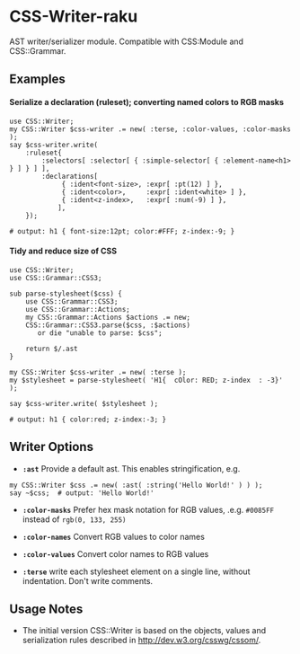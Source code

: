 # CSS-Writer-raku

AST writer/serializer module. Compatible with CSS:Module and CSS::Grammar.

## Examples


#### Serialize a declaration (ruleset); converting named colors to RGB masks 

```
use CSS::Writer;
my CSS::Writer $css-writer .= new( :terse, :color-values, :color-masks );
say $css-writer.write(
    :ruleset{
        :selectors[ :selector[ { :simple-selector[ { :element-name<h1> } ] } ] ],
        :declarations[
             { :ident<font-size>, :expr[ :pt(12) ] },
             { :ident<color>,     :expr[ :ident<white> ] },
             { :ident<z-index>,   :expr[ :num(-9) ] },
            ],
    });

# output: h1 { font-size:12pt; color:#FFF; z-index:-9; }
```

#### Tidy and reduce size of CSS

```
use CSS::Writer;
use CSS::Grammar::CSS3;

sub parse-stylesheet($css) {
    use CSS::Grammar::CSS3;
    use CSS::Grammar::Actions;
    my CSS::Grammar::Actions $actions .= new;
    CSS::Grammar::CSS3.parse($css, :$actions)
       or die "unable to parse: $css";

    return $/.ast
}

my CSS::Writer $css-writer .= new( :terse );
my $stylesheet = parse-stylesheet( 'H1{  cOlor: RED; z-index  : -3}' );

say $css-writer.write( $stylesheet );

# output: h1 { color:red; z-index:-3; }
```

## Writer Options

- **`:ast`** Provide a default ast. This enables stringification, e.g.
```
my CSS::Writer $css .= new( :ast( :string('Hello World!' ) ) );
say ~$css;  # output: 'Hello World!'
```

- **`:color-masks`** Prefer hex mask notation for RGB values, .e.g. `#0085FF` instead of `rgb(0, 133, 255)`

- **`:color-names`** Convert RGB values to color names

- **`:color-values`** Convert color names to RGB values

- **`:terse`** write each stylesheet element on a single line, without indentation. Don't write comments.

## Usage Notes

- The initial version CSS::Writer is based on the objects, values and serialization rules described in http://dev.w3.org/csswg/cssom/.
